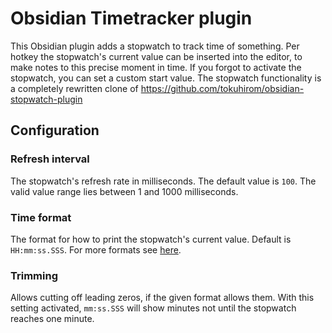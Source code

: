 # Obsidian Timetracker plugin

This Obsidian plugin adds a stopwatch to track time of something. Per hotkey the stopwatch's current value can be inserted into the editor, to make notes to 
this precise moment in time. If you forgot to activate the stopwatch, you can set a custom start value.
The stopwatch functionality is a completely rewritten clone of https://github.com/tokuhirom/obsidian-stopwatch-plugin

## Configuration

### Refresh interval

The stopwatch's refresh rate in milliseconds. The default value is `100`. The valid value range lies between 1 and 1000 milliseconds.

### Time format

The format for how to print the stopwatch's current value. Default is `HH:mm:ss.SSS`. For more formats see [here](https://github.com/jsmreese/moment-duration-format#template-string). 

### Trimming

Allows cutting off leading zeros, if the given format allows them. With this setting activated, `mm:ss.SSS` will show minutes not until the stopwatch reaches one minute.
